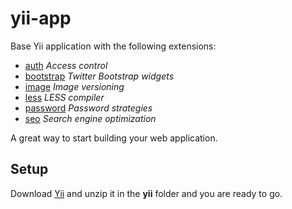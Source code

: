 yii-app
=======

Base Yii application with the following extensions:

 * [auth](http://www.yiiframework.com/extension/auth) *Access control*
 * [bootstrap](http://www.yiiframework.com/extension/bootstrap) *Twitter Bootstrap widgets*
 * [image](http://www.yiiframework.com/extension/img) *Image versioning*
 * [less](http://www.yiiframework.com/extension/less) *LESS compiler*
 * [password](http://www.yiiframework.com/extension/yii-password-strategies/) *Password strategies*
 * [seo](http://www.yiiframework.com/extension/seo) *Search engine optimization*

A great way to start building your web application.

## Setup

Download [Yii](http://www.yiiframework.com/download/) and unzip it in the **yii** folder and you are ready to go.




